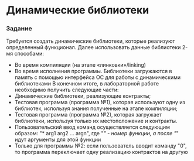 # Динамические библиотеки

### Задание
Требуется создать динамические библиотеки, которые реализуют определенный функционал. Далее использовать данные библиотеки 2-мя способами:
* Во время компиляции (на этапе «линковки»/linking)
* Во время исполнения программы. Библиотеки загружаются в память с помощью интерфейса ОС для работы с динамическими библиотеками
В конечном итоге, в лабораторной работе необходимо получить следующие части:
* Динамические библиотеки, реализующие контракты;
* Тестовая программа (программа №1), которая используют одну из библиотек, используя знания полученные на этапе компиляции;
* Тестовая программа (программа №2), которая загружает библиотеки, используя только их местоположение и контракты.
* Пользовательский ввод команд осуществляется следующим образом: "* arg1 arg2 ... argn", где "*" - номер функции, а после "*" идут аргументы для этой функции
* Только для программы №2: если пользователь вводит команду "0", то программа переключает одну реализацию
контрактов на другую
